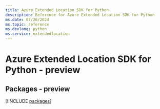 ```yaml
---
title: Azure Extended Location SDK for Python
description: Reference for Azure Extended Location SDK for Python
ms.date: 07/26/2024
ms.topic: reference
ms.devlang: python
ms.service: extendedlocation
---
```

# Azure Extended Location SDK for Python - preview
## Packages - preview
[!INCLUDE [packages](extended-location-index.md)]
